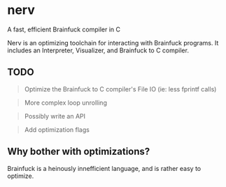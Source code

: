 # nerv

A fast, efficient Brainfuck compiler in C

Nerv is an optimizing toolchain for interacting with Brainfuck programs. It includes an Interpreter, Visualizer, and Brainfuck to C compiler.

## TODO
> Optimize the Brainfuck to C compiler's File IO (ie: less fprintf calls)

> More complex loop unrolling

> Possibly write an API

> Add optimization flags

## Why bother with optimizations?
Brainfuck is a heinously innefficient language, and is rather easy to optimize.

